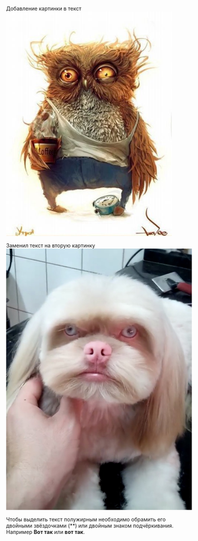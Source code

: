 Добавление картинки в текст ![Доброе утро](Teftelka.jpg)


Заменил текст на вторую картинку 
![](Dog.jpg)


Чтобы выделить текст полужирным необходимо обрамить его двойными звёздочками (**) или двойным знаком подчёркивания. Например **Вот так** или __вот так__.

